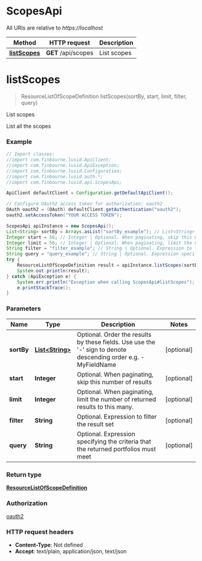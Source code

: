 # ScopesApi

All URIs are relative to *https://localhost*

Method | HTTP request | Description
------------- | ------------- | -------------
[**listScopes**](ScopesApi.md#listScopes) | **GET** /api/scopes | List scopes


<a name="listScopes"></a>
# **listScopes**
> ResourceListOfScopeDefinition listScopes(sortBy, start, limit, filter, query)

List scopes

List all the scopes

### Example
```java
// Import classes:
//import com.finbourne.lusid.ApiClient;
//import com.finbourne.lusid.ApiException;
//import com.finbourne.lusid.Configuration;
//import com.finbourne.lusid.auth.*;
//import com.finbourne.lusid.api.ScopesApi;

ApiClient defaultClient = Configuration.getDefaultApiClient();

// Configure OAuth2 access token for authorization: oauth2
OAuth oauth2 = (OAuth) defaultClient.getAuthentication("oauth2");
oauth2.setAccessToken("YOUR ACCESS TOKEN");

ScopesApi apiInstance = new ScopesApi();
List<String> sortBy = Arrays.asList("sortBy_example"); // List<String> | Optional. Order the results by these fields. Use use the '-' sign to denote descending order e.g. -MyFieldName
Integer start = 56; // Integer | Optional. When paginating, skip this number of results
Integer limit = 56; // Integer | Optional. When paginating, limit the number of returned results to this many.
String filter = "filter_example"; // String | Optional. Expression to filter the result set
String query = "query_example"; // String | Optional. Expression specifying the criteria that the returned portfolios must meet
try {
    ResourceListOfScopeDefinition result = apiInstance.listScopes(sortBy, start, limit, filter, query);
    System.out.println(result);
} catch (ApiException e) {
    System.err.println("Exception when calling ScopesApi#listScopes");
    e.printStackTrace();
}
```

### Parameters

Name | Type | Description  | Notes
------------- | ------------- | ------------- | -------------
 **sortBy** | [**List&lt;String&gt;**](String.md)| Optional. Order the results by these fields. Use use the &#39;-&#39; sign to denote descending order e.g. -MyFieldName | [optional]
 **start** | **Integer**| Optional. When paginating, skip this number of results | [optional]
 **limit** | **Integer**| Optional. When paginating, limit the number of returned results to this many. | [optional]
 **filter** | **String**| Optional. Expression to filter the result set | [optional]
 **query** | **String**| Optional. Expression specifying the criteria that the returned portfolios must meet | [optional]

### Return type

[**ResourceListOfScopeDefinition**](ResourceListOfScopeDefinition.md)

### Authorization

[oauth2](../README.md#oauth2)

### HTTP request headers

 - **Content-Type**: Not defined
 - **Accept**: text/plain, application/json, text/json

